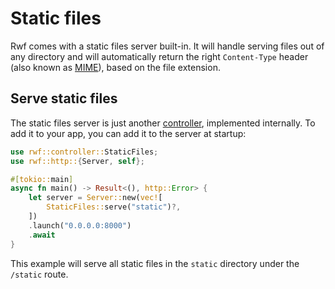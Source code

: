 # Static files

Rwf comes with a static files server built-in. It will handle serving files out of any directory
and will automatically return the right `Content-Type` header (also known as [MIME](https://developer.mozilla.org/en-US/docs/Web/HTTP/MIME_types)), based on the file extension.

## Serve static files

The static files server is just another [controller](index.md), implemented internally. To add it to your app, you can
add it to the server at startup:

```rust
use rwf::controller::StaticFiles;
use rwf::http::{Server, self};

#[tokio::main]
async fn main() -> Result<(), http::Error> {
    let server = Server::new(vec![
        StaticFiles::serve("static")?,
    ])
    .launch("0.0.0.0:8000")
    .await
}
```

This example will serve all static files in the `static` directory under the `/static` route.
